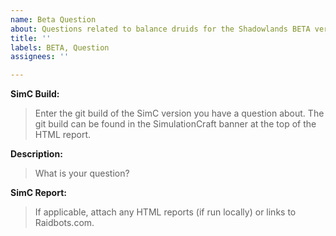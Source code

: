```yaml
---
name: Beta Question
about: Questions related to balance druids for the Shadowlands BETA version of SimC
title: ''
labels: BETA, Question
assignees: ''

---
```


**SimC Build:**
> Enter the git build of the SimC version you have a question about. The git build can be found in the SimulationCraft banner at the top of the HTML report.

**Description:**
> What is your question?

**SimC Report:**
> If applicable, attach any HTML reports (if run locally) or links to Raidbots.com.

